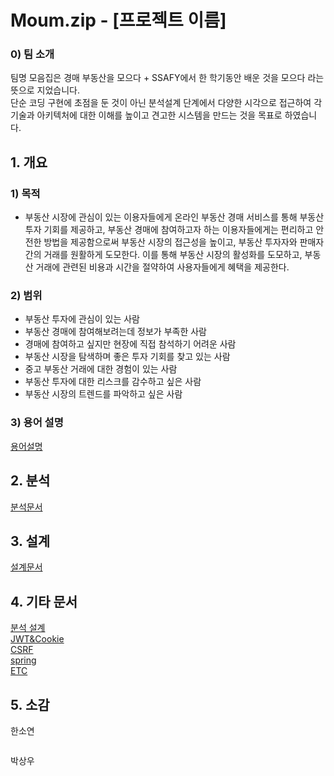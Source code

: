 # Moum.zip - [프로젝트 이름]
### 0) 팀 소개
  팀명 모음집은 경매 부동산을 모으다 + SSAFY에서 한 학기동안 배운 것을 모으다 라는 뜻으로 지었습니다.  
단순 코딩 구현에 초점을 둔 것이 아닌 분석설계 단계에서 다양한 시각으로 접근하여 각 기술과 아키텍처에 대한 이해를 높이고 견고한 시스템을 만드는 것을 목표로 하였습니다.

## 1. 개요
### 1) 목적
- 부동산 시장에 관심이 있는 이용자들에게 온라인 부동산 경매 서비스를 통해 부동산 투자 기회를 제공하고, 부동산 경매에 참여하고자 하는 이용자들에게는 편리하고 안전한 방법을 제공함으로써 부동산 시장의 접근성을 높이고, 부동산 투자자와 판매자 간의 거래를 원활하게 도모한다. 이를 통해 부동산 시장의 활성화를 도모하고, 부동산 거래에 관련된 비용과 시간을 절약하여 사용자들에게 혜택을 제공한다.
### 2) 범위
- 부동산 투자에 관심이 있는 사람
- 부동산 경매에 참여해보려는데 정보가 부족한 사람
- 경매에 참여하고 싶지만 현장에 직접 참석하기 어려운 사람
- 부동산 시장을 탐색하며 좋은 투자 기회를 찾고 있는 사람
- 중고 부동산 거래에 대한 경험이 있는 사람
- 부동산 투자에 대한 리스크를 감수하고 싶은 사람
- 부동산 시장의 트렌드를 파악하고 싶은 사람
### 3) 용어 설명
[용어설명](note/GlossaryOfTerms.md)

## 2. 분석
[분석문서](note/RequiremetsAnalysisFinal.md)

## 3. 설계
[설계문서](note/design.md)

## 4. 기타 문서
[분석 설계](note/분석설계때얘기했던이것저것.md)  
[JWT&Cookie](note/JWTnCookie.md)  
[CSRF](note/csrf.md)  
[spring](note/spring.md)  
[ETC](note/그외설계관련고민들.md)



## 5. 소감
한소연  
``` 
```
박상우
``` 
``` 